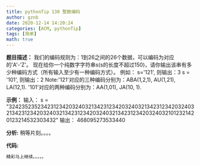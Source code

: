 ```yaml
---
title: pythonTip 130 整数编码
author: gznb
date: 2020-12-14 14:20:24
categories: [ACM, pythonTip]
tags: [简单]
math: true
---
```


**题目描述：**
我们的编码规则为：1到26之间的26个数据，可以编码为对应的’A'-’Z'。
现在给你一个纯数字字符串s(s的长度不超过150)，请你输出该串有多少种编码方式（所有输入至少有一种编码方式）。
例如：
s='121', 则输出：3
s = '101', 则输出：2
Note:'121'对应的三种编码分别为：ABA(1,2,1), AU(1,21), LA(12,1).
     '101'对应的两种编码分别为：AA(1,01), JA(10, 1).

**示例：**
输入：
s = "3242352352342312342032403213423123420324032134231234203240321342312342032403213423123420324032134231234203240321012321420123214532303432"
输出：
468095273533440


**分析:**
稍等片刻。。。。

**代码:**
```python
精彩马上继续。。。。。
```
